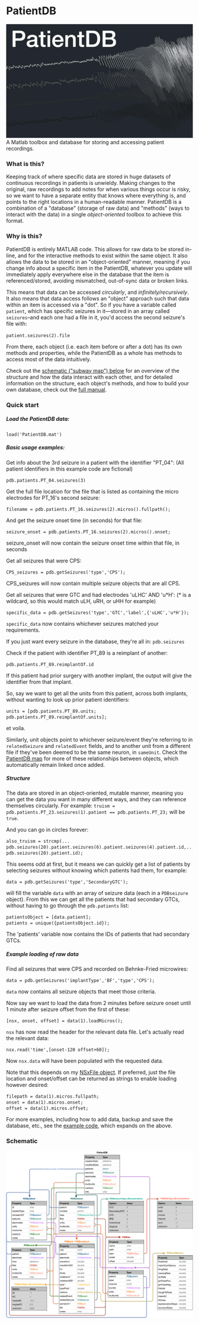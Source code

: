 
# PatientDB

![PatientDB cover image](Docs/PatientDB_cover.png?raw=true "Cover image for PatientDB")
A Matlab toolbox and database for storing and accessing patient recordings.

### What is this?
Keeping track of where specific data are stored in huge datasets of continuous recordings in patients is unwieldy. Making changes to the original, raw recordings to add notes for when various things occur is risky, so we want to have a separate entity that knows where everything is, and points to the right locations in a human-readable manner. PatientDB is a combination of a "database" (storage of raw data) and "methods" (ways to interact with the data) in a single _object-oriented_  toolbox to achieve this format.

### Why is this?
PatientDB is entirely MATLAB code. This allows for raw data to be stored in-line, and for the interactive methods to exist within the same object. It also allows the data to be stored in an "object-oriented" manner, meaning if you change info about a specific item in the PatientDB, whatever you update will immediately apply everywhere else in the database that the item is referenced/stored, avoiding mismatched, out-of-sync data or broken links.

This means that data can be accessed  _circularly_, and  _infinitely/recursively_. It also means that data access follows an "object" approach such that data within an item is accessed via a "dot". So if you have a variable called  `patient`, which has specific seizures in it—stored in an array called  `seizures`–and each one had a  file  in it, you'd access the second seizure's file with:

`patient.seizures(2).file`

From there, each object (i.e. each item before or after a dot) has its own methods and properties, while the PatientDB as a whole has methods to access most of the data intuitively.

Check out the [schematic ("subway map") below](#schematic) for an overview of the structure and how the data interact with each other, and for detailed information on the structure, each object's methods, and how to build your own database, check out the [full manual](Docs/PatientDB_manual.pdf).

### Quick start
##### Load the PatientDB data:
`load('PatientDB.mat')`
##### Basic usage examples:
Get info about the 3rd seizure in a patient with the identifier "PT_04":
(All patient identifiers in this example code are fictional)
```
pdb.patients.PT_04.seizures(3)
```

Get the full file location for the file that is listed as containing the
micro electrodes for PT_16's second seizure:
```
filename = pdb.patients.PT_16.seizures(2).micros().fullpath();
```
And get the seizure onset time (in seconds) for that file:
```
seizure_onset = pdb.patients.PT_16.seizures(2).micros().onset;
```
seizure_onset will now contain the seizure onset time within that file,  in seconds

Get all seizures that were CPS:
```
CPS_seizures = pdb.getSeizures('type','CPS');
```
CPS_seizures will now contain multiple seizure objects that are all CPS.

Get all seizures that were GTC and had electrodes 'uLHC' AND 'u\*H': (\* is a wildcard, so this would match uLH, uRH, or uHH for example)
```
specific_data = pdb.getSeizures('type','GTC','label',{'uLHC','u*H'});
```
`specific_data` now contains whichever seizures matched your requirements.

If you just want every seizure in the database, they're all in:
`pdb.seizures`

Check if the patient with identifier PT_89 is a reimplant of another:
```
pdb.patients.PT_89.reimplantOf.id
```
If this patient had prior surgery with another implant, the output will give the identifier from that implant.

So, say we want to get all the units from this patient, across both implants, without wanting to look up prior patient identifiers:
```
units = [pdb.patients.PT_89.units; pdb.patients.PT_89.reimplantOf.units];
```
et voila.

Similarly, unit objects point to whichever seizure/event they're referring to in `relatedSeizure` and `relatedEvent` fields, and to another unit from a different file if they've been deemed to be the same neuron, in `sameUnit`. Check the [PatientDB map](#schematic) for more of these relationships between objects, which automatically remain linked once added.
##### Structure
The data are stored in an object-oriented, mutable manner, meaning you can get the data you want in many different ways, and they can reference themselves circularly. For example:
`truism = pdb.patients.PT_23.seizures(1).patient == pdb.patients.PT_23;`
will be `true`.

And you can go in circles forever:
```
also_truism = strcmp(...
pdb.seizures(20).patient.seizures(6).patient.seizures(4).patient.id,...
pdb.seizures(20).patient.id);
```
This seems odd at first, but it means we can quickly get a list of
patients by selecting seizures without knowing which patients had them, for example:
```
data = pdb.getSeizures('type','SecondaryGTC');
```
will fill the variable `data` with an array of seizure data (each in a `PDBseizure` object). From this we can get all the patients that had secondary GTCs, without having to go through the `pdb.patients` list:
```
patientsObject = [data.patient];
patients = unique({patientsObject.id});
```
The 'patients' variable now contains the IDs of patients that had secondary GTCs.

##### Example loading of raw data
Find all seizures that were CPS and recorded on Behnke-Fried microwires:
```
data = pdb.getSeizures('implantType','BF','type','CPS');
```
`data` now contains all seizure objects that meet those criteria.

Now say we want to load the data from 2 minutes before seizure onset until 1 minute after seizure offset from the first of these:
```
[nsx, onset, offset] = data(1).loadMicros();
```
`nsx` has now read the header for the relevant data file. Let's actually read the relevant data:
```
nsx.read('time',[onset-120 offset+60]);
```
Now `nsx.data` will have been populated with the requested data.

Note that this depends on my [NSxFile object](https://github.com/edmerix/NSxFile). If preferred, just the file location and onset/offset can be returned as strings to enable loading however desired:
```
filepath = data(1).micros.fullpath;
onset = data(1).micros.onset;
offset = data(1).micros.offset;
```

For more examples, including how to add data, backup and save the database, etc., see the [example code](PatientDB_basic_examples.m), which expands on the above.

### Schematic
![PatientDB subway map](Docs/PatientDB_map.png?raw=true "Schematic design for PatientDB")
